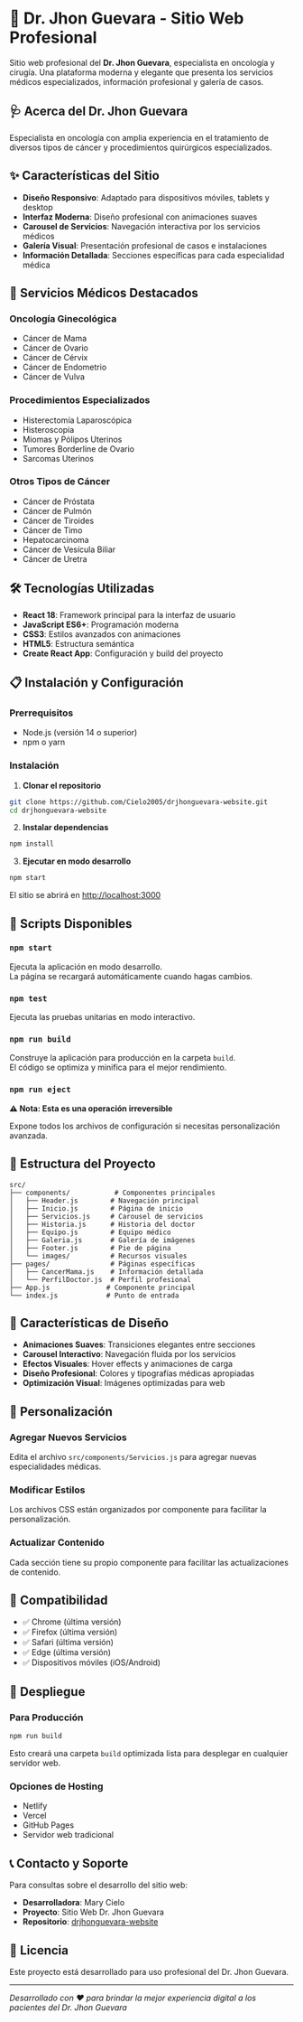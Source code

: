 # 🏥 Dr. Jhon Guevara - Sitio Web Profesional

Sitio web profesional del **Dr. Jhon Guevara**, especialista en oncología y cirugía. Una plataforma moderna y elegante que presenta los servicios médicos especializados, información profesional y galería de casos.

## 🩺 Acerca del Dr. Jhon Guevara

Especialista en oncología con amplia experiencia en el tratamiento de diversos tipos de cáncer y procedimientos quirúrgicos especializados.

## ✨ Características del Sitio

- **Diseño Responsivo**: Adaptado para dispositivos móviles, tablets y desktop
- **Interfaz Moderna**: Diseño profesional con animaciones suaves
- **Carousel de Servicios**: Navegación interactiva por los servicios médicos
- **Galería Visual**: Presentación profesional de casos e instalaciones
- **Información Detallada**: Secciones específicas para cada especialidad médica

## 🎯 Servicios Médicos Destacados

### Oncología Ginecológica
- Cáncer de Mama
- Cáncer de Ovario
- Cáncer de Cérvix
- Cáncer de Endometrio
- Cáncer de Vulva

### Procedimientos Especializados
- Histerectomía Laparoscópica
- Histeroscopia
- Miomas y Pólipos Uterinos
- Tumores Borderline de Ovario
- Sarcomas Uterinos

### Otros Tipos de Cáncer
- Cáncer de Próstata
- Cáncer de Pulmón
- Cáncer de Tiroides
- Cáncer de Timo
- Hepatocarcinoma
- Cáncer de Vesícula Biliar
- Cáncer de Uretra

## 🛠️ Tecnologías Utilizadas

- **React 18**: Framework principal para la interfaz de usuario
- **JavaScript ES6+**: Programación moderna
- **CSS3**: Estilos avanzados con animaciones
- **HTML5**: Estructura semántica
- **Create React App**: Configuración y build del proyecto

## 📋 Instalación y Configuración

### Prerrequisitos
- Node.js (versión 14 o superior)
- npm o yarn

### Instalación

1. **Clonar el repositorio**
```bash
git clone https://github.com/Cielo2005/drjhonguevara-website.git
cd drjhonguevara-website
```

2. **Instalar dependencias**
```bash
npm install
```

3. **Ejecutar en modo desarrollo**
```bash
npm start
```

El sitio se abrirá en [http://localhost:3000](http://localhost:3000)

## 🚀 Scripts Disponibles

### `npm start`
Ejecuta la aplicación en modo desarrollo.\
La página se recargará automáticamente cuando hagas cambios.

### `npm test`
Ejecuta las pruebas unitarias en modo interactivo.

### `npm run build`
Construye la aplicación para producción en la carpeta `build`.\
El código se optimiza y minifica para el mejor rendimiento.

### `npm run eject`
**⚠️ Nota: Esta es una operación irreversible**

Expone todos los archivos de configuración si necesitas personalización avanzada.

## 📁 Estructura del Proyecto

```
src/
├── components/           # Componentes principales
│   ├── Header.js        # Navegación principal
│   ├── Inicio.js        # Página de inicio
│   ├── Servicios.js     # Carousel de servicios
│   ├── Historia.js      # Historia del doctor
│   ├── Equipo.js        # Equipo médico
│   ├── Galeria.js       # Galería de imágenes
│   ├── Footer.js        # Pie de página
│   └── images/          # Recursos visuales
├── pages/               # Páginas específicas
│   ├── CancerMama.js    # Información detallada
│   └── PerfilDoctor.js  # Perfil profesional
├── App.js              # Componente principal
└── index.js            # Punto de entrada
```

## 🎨 Características de Diseño

- **Animaciones Suaves**: Transiciones elegantes entre secciones
- **Carousel Interactivo**: Navegación fluida por los servicios
- **Efectos Visuales**: Hover effects y animaciones de carga
- **Diseño Profesional**: Colores y tipografías médicas apropiadas
- **Optimización Visual**: Imágenes optimizadas para web

## 🔧 Personalización

### Agregar Nuevos Servicios
Edita el archivo `src/components/Servicios.js` para agregar nuevas especialidades médicas.

### Modificar Estilos
Los archivos CSS están organizados por componente para facilitar la personalización.

### Actualizar Contenido
Cada sección tiene su propio componente para facilitar las actualizaciones de contenido.

## 📱 Compatibilidad

- ✅ Chrome (última versión)
- ✅ Firefox (última versión)
- ✅ Safari (última versión)
- ✅ Edge (última versión)
- ✅ Dispositivos móviles (iOS/Android)

## 🚀 Despliegue

### Para Producción
```bash
npm run build
```

Esto creará una carpeta `build` optimizada lista para desplegar en cualquier servidor web.

### Opciones de Hosting
- Netlify
- Vercel
- GitHub Pages
- Servidor web tradicional

## 📞 Contacto y Soporte

Para consultas sobre el desarrollo del sitio web:
- **Desarrolladora**: Mary Cielo
- **Proyecto**: Sitio Web Dr. Jhon Guevara
- **Repositorio**: [drjhonguevara-website](https://github.com/Cielo2005/drjhonguevara-website)

## 📄 Licencia

Este proyecto está desarrollado para uso profesional del Dr. Jhon Guevara.

---

*Desarrollado con ❤️ para brindar la mejor experiencia digital a los pacientes del Dr. Jhon Guevara*
